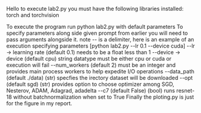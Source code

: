 Hello to execute lab2.py you must have the following libraries installed:
    torch and torchvision

To execute the program run python lab2.py with default parameters
    To specify parameters along side given prompt from earlier you will need to pass
    arguments alongside it.
    note -- is a delimiter, here is an example of an execution specifying parameters 
    [python lab2.py --lr 0.1 --device cuda]
    --lr -> learning rate (default 0.1) needs to be a float less than 1
    --device -> device (default cpu) string datatype must be either cpu or cuda 
    or execution will fail
    --num_workers (default 2) must be an integer and provides main process workers 
    to help expedite I/O operations
    --data_path (default ./data) (str) specfies the irectory dataset will be downloaded
    --opt (default sgd) (str) provides option to choose optimizer among SGD, Nesterov, ADAM, Adagrad, adadelta
    --c7 (default False) (bool) runs resnet-18 without batchnormalization when set to True
Finally the ploting.py is just for the figure in my report.